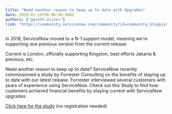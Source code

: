 ```yaml
---
title: "Need another reason to keep up to date with Upgrades"
date: 2019-01-10T06:06:56.000Z
authors: ["gareth.oliver"]
link: "https://community.servicenow.com/community?id=community_blog&sys_id=226dcedbdb362304d6a102d5ca961995"
---
```

<p>In 2019, ServiceNow moved to a N-1 support model, meaning we&#39;re supporting one previous version from the current release:</p>
<p>Current is London, officially supporting Kingston, best efforts Jakarta &amp; previous, etc.</p>
<p>Need another reason to keep up to date? ServiceNow recently commissioned a study by Forrester Consulting on the benefits of staying up to date with our latest release. Forrester interviewed several customers with years of experience using ServiceNow. Check out this Study to find how customers achieved financial benefits by staying current with ServiceNow upgrades.</p>
<p><a href="http://app.connect.servicenow.com/e/er?campid&#61;16190&amp;cname&#61;Sales%20Tools%20Alert_January%208%202019&amp;s&#61;1133&amp;lid&#61;15586&amp;elqTrackId&#61;94dfe6fa9429493186919b59c98c1fb6&amp;elq&#61;f427e1e21d144b7cbca49ef8a88d177c&amp;elqaid&#61;29283&amp;elqat&#61;1" rel="nofollow">Click here for the study</a> (no registration needed)</p>
<p> </p>
<p> </p>